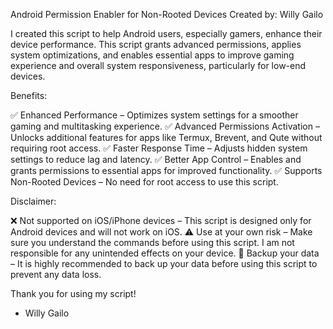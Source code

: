 Android Permission Enabler for Non-Rooted Devices
Created by: Willy Gailo

I created this script to help Android users, especially gamers, enhance their device performance. This script grants advanced permissions, applies system optimizations, and enables essential apps to improve gaming experience and overall system responsiveness, particularly for low-end devices.

Benefits:

✅ Enhanced Performance – Optimizes system settings for a smoother gaming and multitasking experience.
✅ Advanced Permissions Activation – Unlocks additional features for apps like Termux, Brevent, and Qute without requiring root access.
✅ Faster Response Time – Adjusts hidden system settings to reduce lag and latency.
✅ Better App Control – Enables and grants permissions to essential apps for improved functionality.
✅ Supports Non-Rooted Devices – No need for root access to use this script.

Disclaimer:

❌ Not supported on iOS/iPhone devices – This script is designed only for Android devices and will not work on iOS.
⚠ Use at your own risk – Make sure you understand the commands before using this script. I am not responsible for any unintended effects on your device.
🔋 Backup your data – It is highly recommended to back up your data before using this script to prevent any data loss.

Thank you for using my script!
- Willy Gailo

